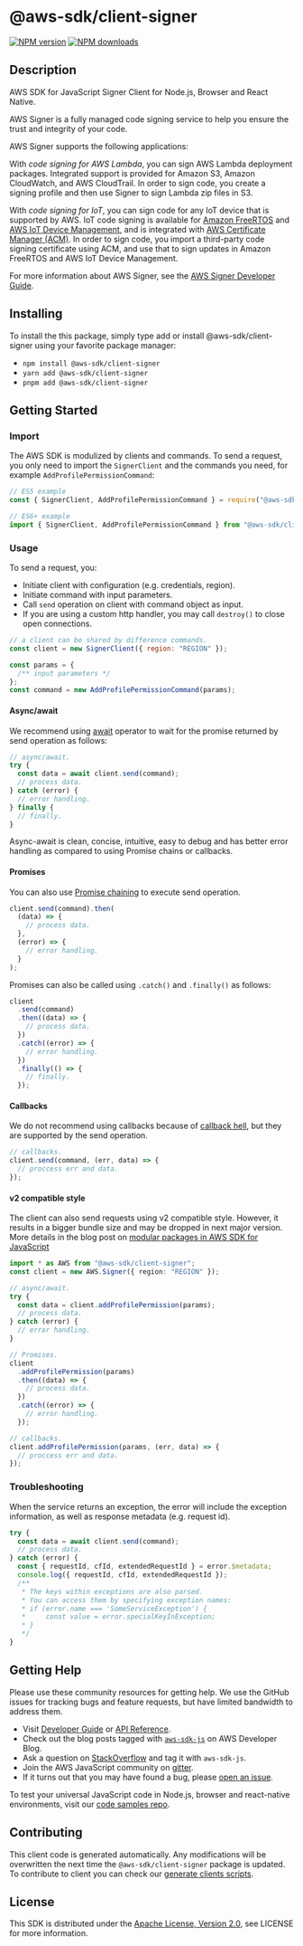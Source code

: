 # @aws-sdk/client-signer

[![NPM version](https://img.shields.io/npm/v/@aws-sdk/client-signer/latest.svg)](https://www.npmjs.com/package/@aws-sdk/client-signer)
[![NPM downloads](https://img.shields.io/npm/dm/@aws-sdk/client-signer.svg)](https://www.npmjs.com/package/@aws-sdk/client-signer)

## Description

AWS SDK for JavaScript Signer Client for Node.js, Browser and React Native.

<p>AWS Signer is a fully managed code signing service to help you ensure the trust and
integrity of your code. </p>
<p>AWS Signer supports the following applications:</p>

<p>With <i>code signing for AWS Lambda</i>, you can sign AWS Lambda
deployment packages. Integrated support is provided for Amazon S3, Amazon CloudWatch,
and AWS CloudTrail. In order to sign code, you create a signing profile and then use
Signer to sign Lambda zip files in S3. </p>

<p>With <i>code signing for IoT</i>, you can sign code for any IoT device that is
supported by AWS. IoT code signing is available for <a href="http://docs.aws.amazon.com/freertos/latest/userguide/">Amazon FreeRTOS</a> and <a href="http://docs.aws.amazon.com/iot/latest/developerguide/">AWS IoT Device Management</a>, and is
integrated with <a href="http://docs.aws.amazon.com/acm/latest/userguide/">AWS Certificate Manager (ACM)</a>. In order to sign
code, you import a third-party code signing certificate using ACM, and use that to
sign updates in Amazon FreeRTOS and AWS IoT Device Management. </p>
<p>For more information about AWS Signer, see the <a href="http://docs.aws.amazon.com/signer/latest/developerguide/Welcome.html">AWS Signer Developer Guide</a>.</p>

<p></p>

## Installing

To install the this package, simply type add or install @aws-sdk/client-signer
using your favorite package manager:

- `npm install @aws-sdk/client-signer`
- `yarn add @aws-sdk/client-signer`
- `pnpm add @aws-sdk/client-signer`

## Getting Started

### Import

The AWS SDK is modulized by clients and commands.
To send a request, you only need to import the `SignerClient` and
the commands you need, for example `AddProfilePermissionCommand`:

```js
// ES5 example
const { SignerClient, AddProfilePermissionCommand } = require("@aws-sdk/client-signer");
```

```ts
// ES6+ example
import { SignerClient, AddProfilePermissionCommand } from "@aws-sdk/client-signer";
```

### Usage

To send a request, you:

- Initiate client with configuration (e.g. credentials, region).
- Initiate command with input parameters.
- Call `send` operation on client with command object as input.
- If you are using a custom http handler, you may call `destroy()` to close open connections.

```js
// a client can be shared by difference commands.
const client = new SignerClient({ region: "REGION" });

const params = {
  /** input parameters */
};
const command = new AddProfilePermissionCommand(params);
```

#### Async/await

We recommend using [await](https://developer.mozilla.org/en-US/docs/Web/JavaScript/Reference/Operators/await)
operator to wait for the promise returned by send operation as follows:

```js
// async/await.
try {
  const data = await client.send(command);
  // process data.
} catch (error) {
  // error handling.
} finally {
  // finally.
}
```

Async-await is clean, concise, intuitive, easy to debug and has better error handling
as compared to using Promise chains or callbacks.

#### Promises

You can also use [Promise chaining](https://developer.mozilla.org/en-US/docs/Web/JavaScript/Guide/Using_promises#chaining)
to execute send operation.

```js
client.send(command).then(
  (data) => {
    // process data.
  },
  (error) => {
    // error handling.
  }
);
```

Promises can also be called using `.catch()` and `.finally()` as follows:

```js
client
  .send(command)
  .then((data) => {
    // process data.
  })
  .catch((error) => {
    // error handling.
  })
  .finally(() => {
    // finally.
  });
```

#### Callbacks

We do not recommend using callbacks because of [callback hell](http://callbackhell.com/),
but they are supported by the send operation.

```js
// callbacks.
client.send(command, (err, data) => {
  // proccess err and data.
});
```

#### v2 compatible style

The client can also send requests using v2 compatible style.
However, it results in a bigger bundle size and may be dropped in next major version. More details in the blog post
on [modular packages in AWS SDK for JavaScript](https://aws.amazon.com/blogs/developer/modular-packages-in-aws-sdk-for-javascript/)

```ts
import * as AWS from "@aws-sdk/client-signer";
const client = new AWS.Signer({ region: "REGION" });

// async/await.
try {
  const data = client.addProfilePermission(params);
  // process data.
} catch (error) {
  // error handling.
}

// Promises.
client
  .addProfilePermission(params)
  .then((data) => {
    // process data.
  })
  .catch((error) => {
    // error handling.
  });

// callbacks.
client.addProfilePermission(params, (err, data) => {
  // proccess err and data.
});
```

### Troubleshooting

When the service returns an exception, the error will include the exception information,
as well as response metadata (e.g. request id).

```js
try {
  const data = await client.send(command);
  // process data.
} catch (error) {
  const { requestId, cfId, extendedRequestId } = error.$metadata;
  console.log({ requestId, cfId, extendedRequestId });
  /**
   * The keys within exceptions are also parsed.
   * You can access them by specifying exception names:
   * if (error.name === 'SomeServiceException') {
   *     const value = error.specialKeyInException;
   * }
   */
}
```

## Getting Help

Please use these community resources for getting help.
We use the GitHub issues for tracking bugs and feature requests, but have limited bandwidth to address them.

- Visit [Developer Guide](https://docs.aws.amazon.com/sdk-for-javascript/v3/developer-guide/welcome.html)
  or [API Reference](https://docs.aws.amazon.com/AWSJavaScriptSDK/v3/latest/index.html).
- Check out the blog posts tagged with [`aws-sdk-js`](https://aws.amazon.com/blogs/developer/tag/aws-sdk-js/)
  on AWS Developer Blog.
- Ask a question on [StackOverflow](https://stackoverflow.com/questions/tagged/aws-sdk-js) and tag it with `aws-sdk-js`.
- Join the AWS JavaScript community on [gitter](https://gitter.im/aws/aws-sdk-js-v3).
- If it turns out that you may have found a bug, please [open an issue](https://github.com/aws/aws-sdk-js-v3/issues/new/choose).

To test your universal JavaScript code in Node.js, browser and react-native environments,
visit our [code samples repo](https://github.com/aws-samples/aws-sdk-js-tests).

## Contributing

This client code is generated automatically. Any modifications will be overwritten the next time the `@aws-sdk/client-signer` package is updated.
To contribute to client you can check our [generate clients scripts](https://github.com/aws/aws-sdk-js-v3/tree/main/scripts/generate-clients).

## License

This SDK is distributed under the
[Apache License, Version 2.0](http://www.apache.org/licenses/LICENSE-2.0),
see LICENSE for more information.
